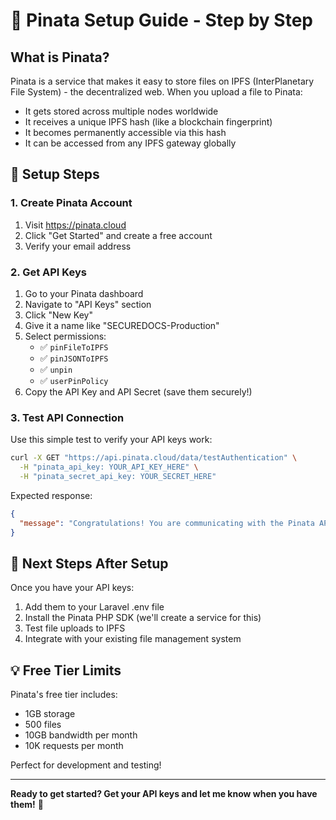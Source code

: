 # 📌 Pinata Setup Guide - Step by Step

## What is Pinata?
Pinata is a service that makes it easy to store files on IPFS (InterPlanetary File System) - the decentralized web. When you upload a file to Pinata:
- It gets stored across multiple nodes worldwide
- It receives a unique IPFS hash (like a blockchain fingerprint)
- It becomes permanently accessible via this hash
- It can be accessed from any IPFS gateway globally

## 🔧 Setup Steps

### 1. Create Pinata Account
1. Visit https://pinata.cloud
2. Click "Get Started" and create a free account
3. Verify your email address

### 2. Get API Keys
1. Go to your Pinata dashboard
2. Navigate to "API Keys" section
3. Click "New Key"
4. Give it a name like "SECUREDOCS-Production"
5. Select permissions:
   - ✅ `pinFileToIPFS`
   - ✅ `pinJSONToIPFS` 
   - ✅ `unpin`
   - ✅ `userPinPolicy`
6. Copy the API Key and API Secret (save them securely!)

### 3. Test API Connection
Use this simple test to verify your API keys work:

```bash
curl -X GET "https://api.pinata.cloud/data/testAuthentication" \
  -H "pinata_api_key: YOUR_API_KEY_HERE" \
  -H "pinata_secret_api_key: YOUR_SECRET_HERE"
```

Expected response:
```json
{
  "message": "Congratulations! You are communicating with the Pinata API!"
}
```

## 📝 Next Steps After Setup
Once you have your API keys:
1. Add them to your Laravel .env file
2. Install the Pinata PHP SDK (we'll create a service for this)
3. Test file uploads to IPFS
4. Integrate with your existing file management system

## 💡 Free Tier Limits
Pinata's free tier includes:
- 1GB storage
- 500 files
- 10GB bandwidth per month
- 10K requests per month

Perfect for development and testing!

---
**Ready to get started? Get your API keys and let me know when you have them!** 🚀
